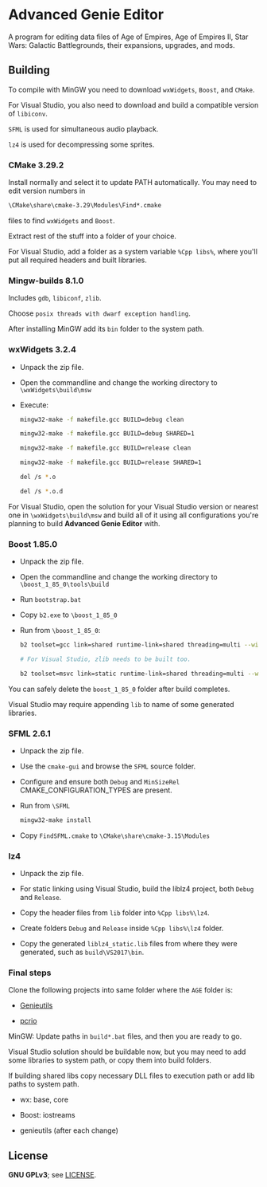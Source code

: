 # Advanced Genie Editor

A program for editing data files of Age of Empires, Age of Empires II, Star Wars: Galactic Battlegrounds, their expansions, upgrades, and mods.

## Building

To compile with MinGW you need to download `wxWidgets`, `Boost`, and `CMake`.

For Visual Studio, you also need to download and build a compatible version of `libiconv`.

`SFML` is used for simultaneous audio playback.

`lz4` is used for decompressing some sprites.

### CMake 3.29.2

Install normally and select it to update PATH automatically.
You may need to edit version numbers in

```sh
\CMake\share\cmake-3.29\Modules\Find*.cmake
```

files to find `wxWidgets` and `Boost`.

Extract rest of the stuff into a folder of your choice.

For Visual Studio, add a folder as a system variable `%Cpp libs%`,
where you'll put all required headers and built libraries.

### Mingw-builds 8.1.0

Includes `gdb`, `libiconf`, `zlib`.

Choose `posix threads with dwarf exception handling`.

After installing MinGW add its `bin` folder to the system path.

### wxWidgets 3.2.4

- Unpack the zip file.

- Open the commandline and change the working directory to `\wxWidgets\build\msw`

- Execute:

    ```sh
    mingw32-make -f makefile.gcc BUILD=debug clean

    mingw32-make -f makefile.gcc BUILD=debug SHARED=1

    mingw32-make -f makefile.gcc BUILD=release clean

    mingw32-make -f makefile.gcc BUILD=release SHARED=1

    del /s *.o

    del /s *.o.d
    ```

For Visual Studio, open the solution for your Visual Studio version or nearest one in `\wxWidgets\build\msw` and build all of it using all configurations you're planning to build **Advanced Genie Editor** with.

### Boost 1.85.0

- Unpack the zip file.

- Open the commandline and change the working directory to `\boost_1_85_0\tools\build`

- Run `bootstrap.bat`

- Copy `b2.exe` to `\boost_1_85_0`

- Run from `\boost_1_85_0`:

    ```sh
    b2 toolset=gcc link=shared runtime-link=shared threading=multi --with-iostreams
    
    # For Visual Studio, zlib needs to be built too.
    
    b2 toolset=msvc link=static runtime-link=shared threading=multi --with-iostreams -s ZLIB_SOURCE=".\tools\boost_install\test\iostreams\zlib-1.2.11" -s ZLIB_INCLUDE=".\tools\boost_install\test\iostreams\zlib-1.2.11"
    ```

You can safely delete the `boost_1_85_0` folder after build completes.

Visual Studio may require appending `lib` to name of some generated libraries.

### SFML 2.6.1

- Unpack the zip file.

- Use the `cmake-gui` and browse the `SFML` source folder.

- Configure and ensure both `Debug` and `MinSizeRel` CMAKE_CONFIGURATION_TYPES are present.

- Run from `\SFML`

    ```sh
    mingw32-make install
    ```

- Copy `FindSFML.cmake` to `\CMake\share\cmake-3.15\Modules`

### lz4

- Unpack the zip file.

- For static linking using Visual Studio, build the liblz4 project, both `Debug` and `Release`.

- Copy the header files from `lib` folder into `%Cpp libs%\lz4`.

- Create folders `Debug` and `Release` inside `%Cpp libs%\lz4` folder.

- Copy the generated `liblz4_static.lib` files from where they were generated, such as `build\VS2017\bin`.

### Final steps

Clone the following projects into same folder where the `AGE` folder is:

- [Genieutils](https://github.com/Tapsa/genieutils)

- [pcrio](https://github.com/Tapsa/pcrio)

MinGW: Update paths in `build*.bat` files, and then you are ready to go.

Visual Studio solution should be buildable now, but you may need to add some libraries to system path, or copy them into build folders.

If building shared libs copy necessary DLL files to execution path or add lib paths to system path.

- wx: base, core

- Boost: iostreams

- genieutils (after each change)

## License

**GNU GPLv3**; see [LICENSE](LICENSE).
